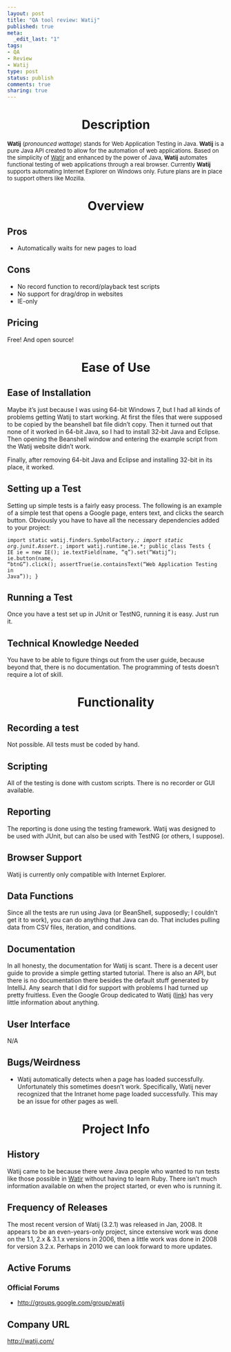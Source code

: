 ```yaml
--- 
layout: post
title: "QA tool review: Watij"
published: true
meta: 
  _edit_last: "1"
tags: 
- QA
- Review
- Watij
type: post
status: publish
comments: true
sharing: true
---
```

<h1 style="text-align: center; ">Description</h1>
<span style="font-weight: normal; font-size: 13px; "><strong>Watij</strong> (<em>pronounced wattage</em>) stands for Web Application Testing in Java. <strong>Watij</strong> is a pure Java <acronym>API</acronym> created to allow for the automation of web applications. Based on the simplicity of <a title="http://wtr.rubyforge.org/" href="http://wtr.rubyforge.org/">Watir</a> and enhanced by the power of Java, <strong>Watij</strong> automates functional testing of web applications through a real browser. Currently <strong>Watij</strong> supports automating Internet Explorer on Windows only. Future plans are in place to support others like Mozilla.</span>
<h1 style="text-align: center; ">Overview</h1>
<h2>Pros</h2>
<ul>
	<li>Automatically waits for new pages to load</li>
</ul>
<h2>Cons</h2>
<ul>
	<li>No record function to record/playback test scripts</li>
	<li>No support for drag/drop in websites</li>
	<li>IE-only<!--more--></li>
</ul>
<h2>Pricing</h2>
Free! And open source!
<h1 style="text-align: center;">Ease of Use</h1>
<h2>Ease of Installation</h2>
Maybe it’s just because I was using 64-bit Windows 7, but I had all kinds of problems getting Watij to start working. At first the files that were supposed to be copied by the beanshell bat file didn’t copy. Then it turned out that none of it worked in 64-bit Java, so I had to install 32-bit Java and Eclipse. Then opening the Beanshell window and entering the example script from the Watij website didn’t work.<strong> </strong>

Finally, after removing 64-bit Java and Eclipse and installing 32-bit in its place, it worked.
<h2>Setting up a Test</h2>
Setting up simple tests is a fairly easy process. The following is an example of a simple test that opens a Google page, enters text, and clicks the search button. Obviously you have to have all the necessary dependencies added to your project:

<code>import static watij.finders.SymbolFactory.*;
import static org.junit.Assert.*;
import watij.runtime.ie.*;
public class Tests {
IE ie = new IE();
ie.textField(name, “q”).set(“Watij”);
ie.button(name, “btnG”).click();
assertTrue(ie.containsText(“Web Application Testing in Java”)); }</code>
<h2>Running a Test</h2>
Once you have a test set up in JUnit or TestNG, running it is easy. Just run it. <strong> </strong>
<h2>Technical Knowledge Needed</h2>
You have to be able to figure things out from the user guide, because beyond that, there is no documentation. The programming of tests doesn’t require a lot of skill.<strong> </strong>
<h1 style="text-align: center;">Functionality</h1>
<h2>Recording a test</h2>
Not possible. All tests must be coded by hand.<strong> </strong>
<h2>Scripting</h2>
All of the testing is done with custom scripts. There is no recorder or GUI available.<strong> </strong>
<h2>Reporting</h2>
The reporting is done using the testing framework. Watij was designed to be used with JUnit, but can also be used with TestNG (or others, I suppose).<strong> </strong>
<h2>Browser Support</h2>
Watij is currently only compatible with Internet Explorer.
<h2>Data Functions</h2>
Since all the tests are run using Java (or BeanShell, supposedly; I couldn’t get it to work), you can do anything that Java can do. That includes pulling data from CSV files, iteration, and conditions.<strong> </strong>
<h2>Documentation</h2>
In all honesty, the documentation for Watij is scant. There is a decent user guide to provide a simple getting started tutorial. There is also an API, but there is no documentation there besides the default stuff generated by IntelliJ. Any search that I did for support with problems I had turned up pretty fruitless. Even the Google Group dedicated to Watij (<a href="http://groups.google.com/group/watij">link</a>) has very little information about anything.<strong> </strong>
<h2>User Interface</h2>
N/A<strong></strong>
<h2>Bugs/Weirdness</h2>
<ul>
	<li>Watij automatically detects when a page has loaded successfully. Unfortunately this sometimes doesn’t work. Specifically, Watij never recognized that the Intranet home page loaded successfully. This may be an issue for other pages as well.</li>
</ul>
<h1 style="text-align: center;">Project Info</h1>
<h2>History</h2>
Watij came to be because there were Java people who wanted to run tests like those possible in <a href="http://wtr.rubyforge.org/">Watir</a> without having to learn Ruby. There isn’t much information available on when the project started, or even who is running it.
<h2>Frequency of Releases</h2>
The most recent version of Watij (3.2.1) was released in Jan, 2008. It appears to be an even-years-only project, since extensive work was done on the 1.1, 2.x &amp; 3.1.x versions in 2006, then a little work was done in 2008 for version 3.2.x. Perhaps in 2010 we can look forward to more updates.
<h2>Active Forums</h2>
<h3>Official Forums</h3>
<ul>
	<li><a href="http://groups.google.com/group/watij" target="_blank">http://groups.google.com/group/watij</a></li>
</ul>
<h2>Company URL</h2>
<a href="http://watij.com/">http://watij.com/</a><strong></strong>
